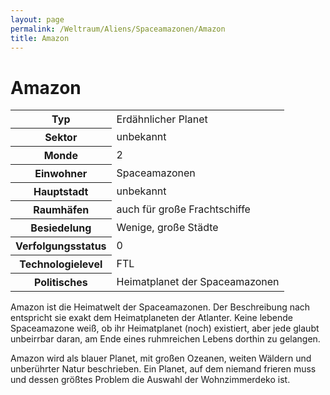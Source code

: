 ```yaml
---
layout: page
permalink: /Weltraum/Aliens/Spaceamazonen/Amazon
title: Amazon
---
```


# Amazon

<aside>
<table>
<tbody>
<tr><th>Typ</th><td>Erdähnlicher Planet</td></tr>
<tr><th>Sektor</th><td>unbekannt</td></tr>
<tr><th>Monde</th><td>2</td></tr>
<tr><th>Einwohner</th><td>Spaceamazonen</td></tr>
<tr><th>Hauptstadt</th><td>unbekannt</td></tr>
<tr><th>Raumhäfen</th><td>auch für große Frachtschiffe</td></tr>
<tr><th>Besiedelung</th><td>Wenige, große Städte</td></tr>
<tr><th>Verfolgungsstatus</th><td>0</td></tr>
<tr><th>Technologielevel</th><td>FTL</td></tr>
<tr><th>Politisches</th><td>Heimatplanet der Spaceamazonen</td></tr>
</tbody>
</table>
</aside>
Amazon ist die Heimatwelt der Spaceamazonen. Der Beschreibung nach entspricht sie exakt dem Heimatplaneten der Atlanter. Keine lebende Spaceamazone weiß, ob ihr Heimatplanet (noch) existiert, aber jede glaubt unbeirrbar daran, am Ende eines ruhmreichen Lebens dorthin zu gelangen.

Amazon wird als blauer Planet, mit großen Ozeanen, weiten Wäldern und unberührter Natur beschrieben. Ein Planet, auf dem niemand frieren muss und dessen größtes Problem die Auswahl der Wohnzimmerdeko ist.

